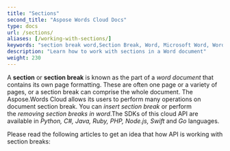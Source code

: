 ```yaml
---
title: "Sections"
second_title: "Aspose Words Cloud Docs"
type: docs
url: /sections/
aliases: [/working-with-sections/]
keywords: "section break word,Section Break, Word, Microsoft Word, Word Documents"
description: "Learn how to work with sections in a Word document"
weight: 230
---
```


A **section** or **section break** is known as the part of a *word document* that contains its own page formatting. These are often one page or a variety of pages, or a section break can comprise the whole document. The Aspose.Words Cloud allows its users to perform many operations on document section break. You can *insert section break* or perform the *removing section breaks in word*.The SDKs of this cloud API are available in *Python, C#, Java, Ruby, PHP, Node.js, Swift* and *Go* languages.

Please read the following articles to get an idea that how API is working with section breaks:

